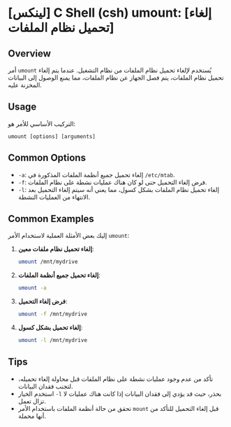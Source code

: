 # [لينكس] C Shell (csh) umount: [إلغاء تحميل نظام الملفات]

## Overview
أمر `umount` يُستخدم لإلغاء تحميل نظام الملفات من نظام التشغيل. عندما يتم إلغاء تحميل نظام الملفات، يتم فصل الجهاز عن نظام الملفات، مما يمنع الوصول إلى البيانات المخزنة عليه.

## Usage
التركيب الأساسي للأمر هو:
```
umount [options] [arguments]
```

## Common Options
- `-a`: إلغاء تحميل جميع أنظمة الملفات المذكورة في `/etc/mtab`.
- `-f`: فرض إلغاء التحميل حتى لو كان هناك عمليات نشطة على نظام الملفات.
- `-l`: إلغاء تحميل نظام الملفات بشكل كسول، مما يعني أنه سيتم إلغاء التحميل بعد الانتهاء من العمليات النشطة.

## Common Examples
إليك بعض الأمثلة العملية لاستخدام الأمر `umount`:

1. **إلغاء تحميل نظام ملفات معين**:
   ```bash
   umount /mnt/mydrive
   ```

2. **إلغاء تحميل جميع أنظمة الملفات**:
   ```bash
   umount -a
   ```

3. **فرض إلغاء التحميل**:
   ```bash
   umount -f /mnt/mydrive
   ```

4. **إلغاء تحميل بشكل كسول**:
   ```bash
   umount -l /mnt/mydrive
   ```

## Tips
- تأكد من عدم وجود عمليات نشطة على نظام الملفات قبل محاولة إلغاء تحميله، لتجنب فقدان البيانات.
- استخدم الخيار `-l` بحذر، حيث قد يؤدي إلى فقدان البيانات إذا كانت هناك عمليات لا تزال تعمل.
- تحقق من حالة أنظمة الملفات باستخدام الأمر `mount` قبل إلغاء التحميل للتأكد من أنها محملة.